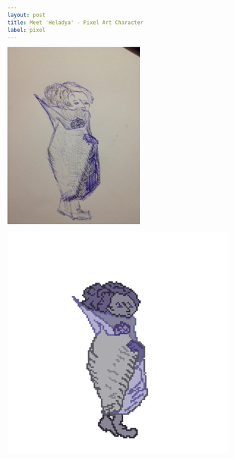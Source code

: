 ```yaml
---
layout: post
title: Meet 'Heladya' - Pixel Art Character
label: pixel
---
```


<img src="/public/images/heladya-drawing.jpg" alt="Mortality Bubble Chart" width="300" height="auto">

![Heladya](/public/images/heladya.png "Heladya - Pixel Art Character")